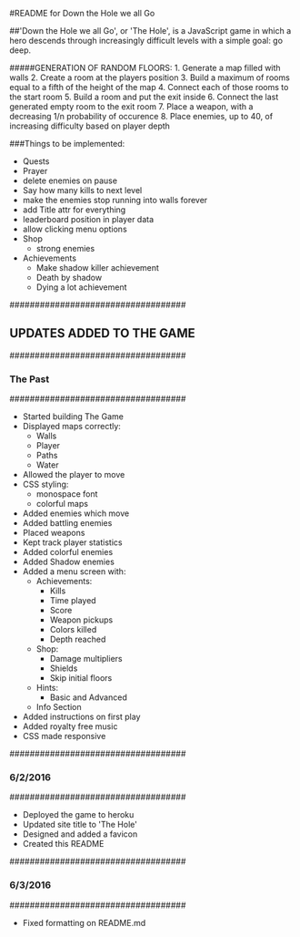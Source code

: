 #README for Down the Hole we all Go

##'Down the Hole we all Go', or 'The Hole', is a JavaScript game in which a hero descends through increasingly difficult levels with a simple goal: go deep.

#####GENERATION OF RANDOM FLOORS:
	1. Generate a map filled with walls
	2. Create a room at the players position
	3. Build a maximum of rooms equal to a fifth of the height of the map
	4. Connect each of those rooms to the start room
	5. Build a room and put the exit inside
	6. Connect the last generated empty room to the exit room
	7. Place a weapon, with a decreasing 1/n probability of occurence
	8. Place enemies, up to 40, of increasing difficulty based on player depth

###Things to be implemented:
- Quests
- Prayer
- delete enemies on pause
- Say how many kills to next level
- make the enemies stop running into walls forever
- add Title attr for everything
- leaderboard position in player data
- allow clicking menu options
- Shop
	- strong enemies
- Achievements
	- Make shadow killer achievement
	- Death by shadow
	- Dying a lot achievement

###################################
## UPDATES ADDED TO THE GAME ######
###################################
### The Past ######################
###################################
- Started building The Game
- Displayed maps correctly:
  - Walls
  - Player
  - Paths
  - Water
- Allowed the player to move
- CSS styling:
  - monospace font
  - colorful maps
- Added enemies which move
- Added battling enemies
- Placed weapons
- Kept track player statistics
- Added colorful enemies
- Added Shadow enemies
- Added a menu screen with:
  - Achievements:
    - Kills
    - Time played
	- Score
	- Weapon pickups
	- Colors killed
	- Depth reached
  - Shop:
	- Damage multipliers
	- Shields
	- Skip initial floors
  - Hints:
	- Basic and Advanced
  - Info Section
- Added instructions on first play
- Added royalty free music
- CSS made responsive

###################################
### 6/2/2016 ######################
###################################
- Deployed the game to heroku
- Updated site title to 'The Hole'
- Designed and added a favicon 
- Created this README

###################################
### 6/3/2016 ######################
###################################
- Fixed formatting on README.md
